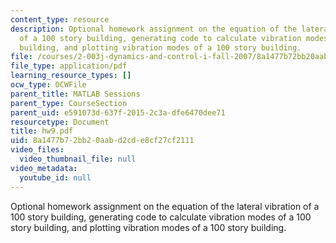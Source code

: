 ```yaml
---
content_type: resource
description: Optional homework assignment on the equation of the lateral vibration
  of a 100 story building, generating code to calculate vibration modes of a 100 story
  building, and plotting vibration modes of a 100 story building.
file: /courses/2-003j-dynamics-and-control-i-fall-2007/8a1477b72bb20aabd2cde8cf27cf2111_hw9.pdf
file_type: application/pdf
learning_resource_types: []
ocw_type: OCWFile
parent_title: MATLAB Sessions
parent_type: CourseSection
parent_uid: e591073d-637f-2015-2c3a-dfe6470dee71
resourcetype: Document
title: hw9.pdf
uid: 8a1477b7-2bb2-0aab-d2cd-e8cf27cf2111
video_files:
  video_thumbnail_file: null
video_metadata:
  youtube_id: null
---
```

Optional homework assignment on the equation of the lateral vibration of a 100 story building, generating code to calculate vibration modes of a 100 story building, and plotting vibration modes of a 100 story building.


